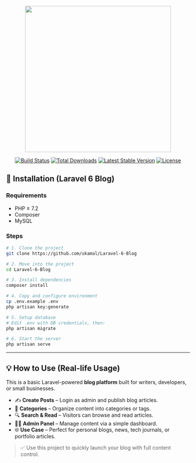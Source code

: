<p align="center"><img src="https://i.postimg.cc/RVVm9yvC/blog.png" width="400"></p>

<p align="center">
<a href="https://travis-ci.org/laravel/framework"><img src="https://travis-ci.org/laravel/framework.svg" alt="Build Status"></a>
<a href="https://packagist.org/packages/laravel/framework"><img src="https://poser.pugx.org/laravel/framework/d/total.svg" alt="Total Downloads"></a>
<a href="https://packagist.org/packages/laravel/framework"><img src="https://poser.pugx.org/laravel/framework/v/stable.svg" alt="Latest Stable Version"></a>
<a href="https://packagist.org/packages/laravel/framework"><img src="https://poser.pugx.org/laravel/framework/license.svg" alt="License"></a>
</p>


## 🚀 Installation (Laravel 6 Blog)

### Requirements
- PHP ≥ 7.2  
- Composer  
- MySQL 

### Steps
```bash
# 1. Clone the project
git clone https://github.com/ukamal/Laravel-6-Blog

# 2. Move into the project
cd Laravel-6-Blog

# 3. Install dependencies
composer install

# 4. Copy and configure environment
cp .env.example .env
php artisan key:generate

# 5. Setup database
# Edit .env with DB credentials, then:
php artisan migrate

# 6. Start the server
php artisan serve
```

---

## 💡 How to Use (Real-life Usage)

This is a basic Laravel-powered **blog platform** built for writers, developers, or small businesses.

- ✍️ **Create Posts** – Login as admin and publish blog articles.
- 📂 **Categories** – Organize content into categories or tags.
- 🔍 **Search & Read** – Visitors can browse and read articles.
- 🧑‍💼 **Admin Panel** – Manage content via a simple dashboard.
- 🌐 **Use Case** – Perfect for personal blogs, news, tech journals, or portfolio articles.

> ✅ Use this project to quickly launch your blog with full content control.

